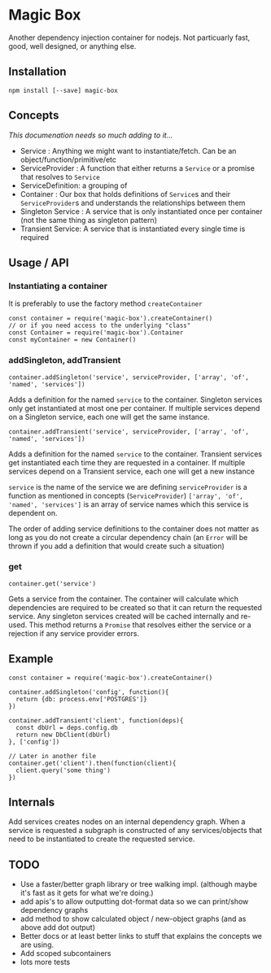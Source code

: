 # Magic Box

Another dependency injection container for nodejs. Not particuarly fast, good, well designed, or anything else.

## Installation

```
npm install [--save] magic-box
```

## Concepts

_This documenation needs so much adding to it..._

- Service : Anything we might want to instantiate/fetch. Can be an object/function/primitive/etc
- ServiceProvider : A function that either returns a `Service` or a promise that resolves to `Service`
- ServiceDefinition: a grouping of 
- Container : Our box that holds definitions of `Service`s and their `ServiceProvider`s and understands the relationships between them
- Singleton Service : A service that is only instantiated once per container (not the same thing as singleton pattern)
- Transient Service: A service that is instantiated every single time is required


## Usage / API

### Instantiating a container

It is preferably to use the factory method `createContainer`

```
const container = require('magic-box').createContainer()
// or if you need access to the underlying "class"
const Container = require('magic-box').Container
const myContainer = new Container()
```

### addSingleton, addTransient

```
container.addSingleton('service', serviceProvider, ['array', 'of', 'named', 'services'])
```

Adds a definition for the named `service` to the container. Singleton services only get instantiated at most one per container. If multiple services depend on a Singleton service, each one will get the same instance.


```
container.addTransient('service', serviceProvider, ['array', 'of', 'named', 'services'])
```

Adds a definition for the named `service` to the container. Transient services get instantiated each time they are requested in a container. If multiple services depend on a Transient service, each one will get a new instance


`service` is the name of the service we are defining
`serviceProvider` is a function as mentioned in concepts (`ServiceProvider`)
`['array', 'of', 'named', 'services']` is an array of service names which this service is dependent on.

The order of adding service definitions to the container does not matter as long as you do not create a circular dependency chain (an `Error` will be thrown if you add a definition that would create such a situation)

### get

```
container.get('service')
```

Gets a service from the container. The container will calculate which dependencies are required to be created so that it can return the requested service. Any singleton services created will be cached internally and re-used.
This method returns a `Promise` that resolves either the service or a rejection if any service provider errors.

## Example

```
const container = require('magic-box').createContainer()

container.addSingleton('config', function(){
  return {db: process.env['POSTGRES']}
})

container.addTransient('client', function(deps){
  const dbUrl = deps.config.db
  return new DbClient(dbUrl)
}, ['config'])

// Later in another file
container.get('client').then(function(client){
  client.query('some thing')
})

```

## Internals

Add services creates nodes on an internal dependency graph. When a service is requested a subgraph is constructed of any services/objects that need to be instantiated to create the requested service.

## TODO

- Use a faster/better graph library or tree walking impl. (although maybe it's fast as it gets for what we're doing.)
- add apis's to allow outputting dot-format data so we can print/show dependency graphs
- add method to show calculated object / new-object graphs (and as above add dot output)
- Better docs or at least better links to stuff that explains the concepts we are using.
- Add scoped subcontainers
- lots more tests